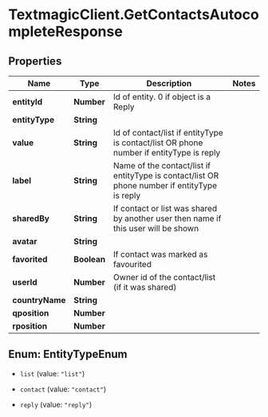 # TextmagicClient.GetContactsAutocompleteResponse

## Properties
Name | Type | Description | Notes
------------ | ------------- | ------------- | -------------
**entityId** | **Number** | Id of entity. 0 if object is a Reply | 
**entityType** | **String** |  | 
**value** | **String** | Id of contact/list if entityType is contact/list OR phone number if entityType is reply | 
**label** | **String** | Name of the contact/list if entityType is contact/list OR phone number if entityType is reply | 
**sharedBy** | **String** | If contact or list was shared by another user then name if this user will be shown | 
**avatar** | **String** |  | 
**favorited** | **Boolean** | If contact was marked as favourited | 
**userId** | **Number** | Owner id of the contact/list (if it was shared) | 
**countryName** | **String** |  | 
**qposition** | **Number** |  | 
**rposition** | **Number** |  | 


<a name="EntityTypeEnum"></a>
## Enum: EntityTypeEnum


* `list` (value: `"list"`)

* `contact` (value: `"contact"`)

* `reply` (value: `"reply"`)




